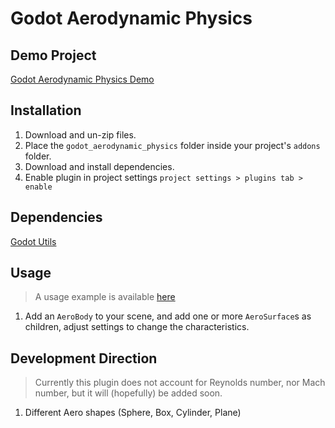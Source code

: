 # Godot Aerodynamic Physics

## Demo Project
[Godot Aerodynamic Physics Demo](https://github.com/addmix/godot-aerodynamic-physics-demo)

## Installation
1. Download and un-zip files.
2. Place the `godot_aerodynamic_physics` folder inside your project's `addons` folder.
3. Download and install dependencies.
4. Enable plugin in project settings `project settings > plugins tab > enable`

## Dependencies
[Godot Utils](https://github.com/addmix/godot_utils)

## Usage
> A usage example is available [here](https://github.com/addmix/godot-aerodynamic-physics-demo)
1. Add an `AeroBody` to your scene, and add one or more `AeroSurface`s as children, adjust settings to change the characteristics.

## Development Direction
>Currently this plugin does not account for Reynolds number, nor Mach number, but it will (hopefully) be added soon.
1. Different Aero shapes (Sphere, Box, Cylinder, Plane)
